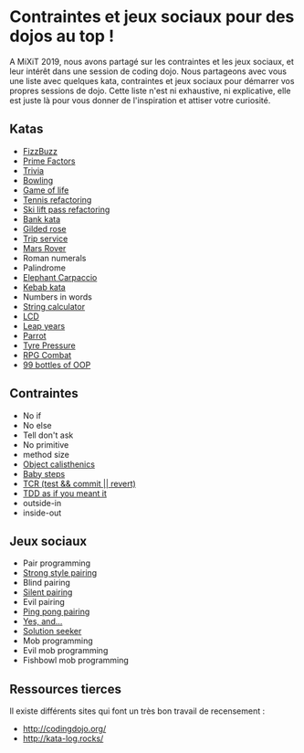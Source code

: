 # Contraintes et jeux sociaux pour des dojos au top !

A MiXiT 2019, nous avons partagé sur les contraintes et les jeux sociaux, et leur intérêt dans une session de coding dojo.
Nous partageons avec vous une liste avec quelques kata, contraintes et jeux sociaux pour démarrer vos propres sessions de dojo.
Cette liste n'est ni exhaustive, ni explicative, elle est juste là pour vous donner de l'inspiration et attiser votre curiosité.

## Katas
- [FizzBuzz](https://github.com/cleancodedojo/fizzbuzz-kata)
- [Prime Factors](http://butunclebob.com/ArticleS.UncleBob.ThePrimeFactorsKata)
- [Trivia](https://github.com/jbrains/trivia)
- [Bowling](ronjeffries.com/xprog/articles/acsbowling/)
- [Game of life](https://github.com/arolla/game-of-life-evolution)
- [Tennis refactoring](https://github.com/emilybache/Tennis-Refactoring-Kata)
- [Ski lift pass refactoring](https://github.com/martinsson/Refactoring-Kata-Lift-Pass-Pricing)
- [Bank kata](https://github.com/sandromancuso/Bank-kata)
- [Gilded rose](https://github.com/emilybache/GildedRose-Refactoring-Kata)
- [Trip service](https://github.com/sandromancuso/trip-service-kata)
- [Mars Rover](https://danilsuits.github.io/mars-rover-kata/)
- Roman numerals
- Palindrome
- [Elephant Carpaccio](https://many-cores.com/2013/12/13/agile-carpaccio/)
- [Kebab kata](https://github.com/malk/the-kebab-kata)
- Numbers in words
- [String calculator](https://osherove.com/tdd-kata-1)
- [LCD](https://gist.github.com/arikfr/11362378#file-gistfile1-txt)
- [Leap years](https://gist.github.com/alastairs/1142957)
- [Parrot](https://github.com/emilybache/Parrot-Refactoring-Kata)
- [Tyre Pressure](https://github.com/emilybache/Racing-Car-Katas)
- [RPG Combat](https://github.com/ardalis/kata-catalog/blob/master/katas/RPG%20Combat.md)
- [99 bottles of OOP](https://github.com/colindooley11/Katas)

## Contraintes
- No if
- No else
- Tell don't ask
- No primitive
- method size
- [Object calisthenics](https://www.cs.helsinki.fi/u/luontola/tdd-2009/ext/ObjectCalisthenics.pdf)
- [Baby steps](https://blog.adrianbolboaca.ro/2013/03/taking-baby-steps/)
- [TCR (test && commit || revert)](https://medium.com/@kentbeck_7670/test-commit-revert-870bbd756864)
- [TDD as if you meant it](https://gojko.net/2009/02/27/thought-provoking-tdd-exercise-at-the-software-craftsmanship-conference/)
- outside-in
- inside-out

## Jeux sociaux
- Pair programming
- [Strong style pairing](https://www.youtube.com/watch?v=jaSSKAcYADk)
- Blind pairing
- [Silent pairing](https://blog.adrianbolboaca.ro/2013/10/pair-programming-game-silent-programming/)
- Evil pairing
- [Ping pong pairing](http://wiki.c2.com/?PairProgrammingPingPongPattern)
- [Yes, and...](https://blog.adrianbolboaca.ro/2013/12/pair-programming-game-yes-and/)
- [Solution seeker](https://adrianbolboaca.ro/2014/02/pair-programming-game-solution-seeker/)
- Mob programming
- Evil mob programming
- Fishbowl mob programming

## Ressources tierces
Il existe différents sites qui font un très bon travail de recensement :
- http://codingdojo.org/
- http://kata-log.rocks/
